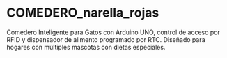 # COMEDERO_narella_rojas
Comedero Inteligente para Gatos con Arduino UNO, control de acceso por RFID y dispensador de alimento programado por RTC. Diseñado para hogares con múltiples mascotas con dietas especiales.
